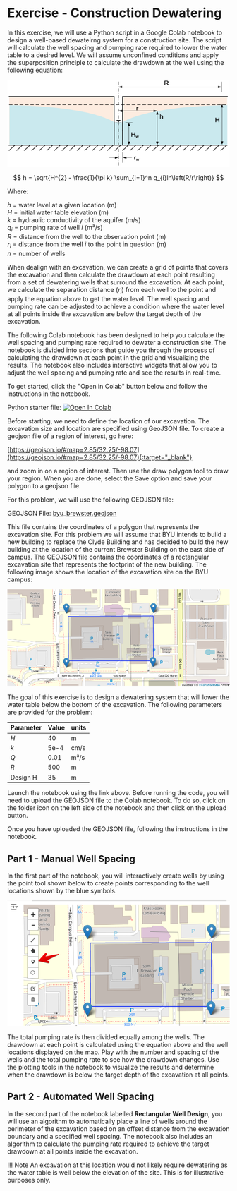 # Exercise - Construction Dewatering

In this exercise, we will use a Python script in a Google Colab notebook to design a well-based dewateirng system for a construction site. The script will calculate the well spacing and pumping rate required to lower the water table to a desired level. We will assume unconfined conditions and apply the superposition principle to calculate the drawdown at the well using the following equation:

![unconfined.png](..%2F08_wells%2Funconfined.png)

$$
h = \sqrt{H^{2} - \frac{1}{\pi k} \sum_{i=1}^n q_{i}ln\left(R/r\right)}
$$

Where:

$h$ = water level at a given location (m)<br>
$H$ = initial water table elevation (m)<br>
$k$ = hydraulic conductivity of the aquifer (m/s)<br>
$q_{i}$ = pumping rate of well $i$ (m³/s)<br>
$R$ = distance from the well to the observation point (m)<br>
$r_i$ = distance from the well $i$ to the point in question (m)<br>
$n$ = number of wells

When dealign with an excavation, we can create a grid of points that covers the excavation and then calculate the drawdown at each point resulting from a set of dewatering wells that surround the excavation. At each point, we calculate the separation distance ($r_i$) from each well to the point and apply the equation above to get the water level. The well spacing and pumping rate can be adjusted to achieve a condition where the water level at all points inside the excavation are below the target depth of the excavation.

The following Colab notebook has been designed to help you calculate the well spacing and pumping rate required to dewater a construction site. The notebook is divided into sections that guide you through the process of calculating the drawdown at each point in the grid and visualizing the results. The notebook also includes interactive widgets that allow you to adjust the well spacing and pumping rate and see the results in real-time. 

To get started, click the "Open in Colab" button below and follow the instructions in the notebook.

Python starter file: <a href="https://colab.research.google.
com/github/njones61/ce544/blob/main/docs/unit1/09_dewatering/dewatering.ipynb" target="_blank"><img src="https://colab.
research.google.com/assets/colab-badge.svg" alt="Open In Colab"/></a>

Before starting, we need to define the location of our excavation. The excavation size and location are specified using GeoJSON file. To create a geojson file of a region of interest, go here:

[https://geojson.io/#map=2.85/32.25/-98.07](https://geojson.io/#map=2.85/32.25/-98.07){:target="_blank"}

and zoom in on a region of interest. Then use the draw polygon tool to draw your region. When you are done, select the Save option and save your polygon to a geojson file.

For this problem, we will use the following GEOJSON file:

GEOJSON File: [byu_brewster.geojson](byu_brewster.geojson)

This file contains the coordinates of a polygon that represents the excavation site. For this problem we will assume 
that BYU intends to build a new building to replace the Clyde Building and has decided to build the new building at 
the location of the current Brewster Building on the east side of campus. The GEOJSON file contains the coordinates 
of a rectangular excavation site that represents the footprint of the new building. The following image shows the location of the excavation site on the BYU campus:

![byu_brewster.png](byu_brewster.png)

The goal of this exercise is to design a dewatering system that will lower the water table below the bottom of the excavation. The following parameters are provided for the problem:

| Parameter | Value | units |
|----------|------|-------|
| $H$      | 40   | m     |
| $k$      | 5e-4 | cm/s  |
| $Q$      | 0.01 | m³/s  |
| $R$      | 500  | m     |
| Design H | 35   | m     |

Launch the notebook using the link above. Before running the code, you will need to upload the GEOJSON file to the 
Colab notebook. To do so, click on the folder icon on the left side of the notebook and then click on the upload button.

Once you have uploaded the GEOJSON file, following the instructions in the notebook.

## Part 1 - Manual Well Spacing

In the first part of the notebook, you will interactively create wells by using the point tool shown below to create 
points corresponding to the well locations shown by the blue symbols.

![point_tool.png](point_tool.png)

The total pumping rate is then divided equally among the wells. The drawdown at each point is calculated using the 
equation above and the well locations displayed on the map. Play with the number and spacing of the wells and the 
total pumping rate to see how the drawdown changes. Use the plotting tools in the notebook to visualize the results 
and determine when the drawdown is below the target depth of the excavation at all points.

## Part 2 - Automated Well Spacing

In the second part of the notebook labelled **Rectangular Well Design**, you will use an algorithm to automatically 
place a line of wells around the perimeter of the excavation based on an offset distance from the excavation 
boundary and a specified well spacing. The notebook also includes an algorithm to calculate the pumping rate 
required to achieve the target drawdown at all points inside the excavation. 

!!! Note
    An excavation at this location would not likely require dewatering as the water table is well below the 
    elevation of the site. This is for illustrative purposes only.